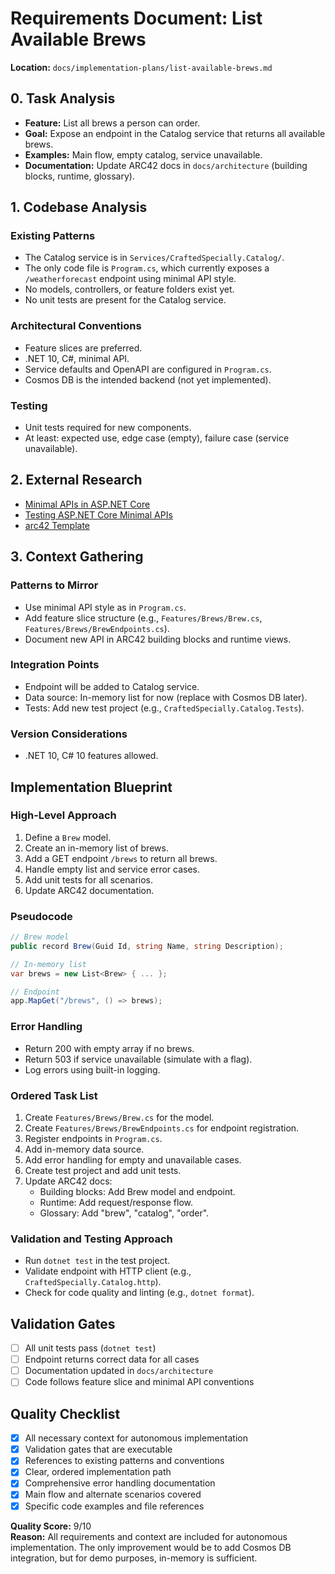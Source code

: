 # Requirements Document: List Available Brews

**Location:** `docs/implementation-plans/list-available-brews.md`

## 0. Task Analysis

- **Feature:** List all brews a person can order.
- **Goal:** Expose an endpoint in the Catalog service that returns all available brews.
- **Examples:** Main flow, empty catalog, service unavailable.
- **Documentation:** Update ARC42 docs in `docs/architecture` (building blocks, runtime, glossary).

## 1. Codebase Analysis

### Existing Patterns

- The Catalog service is in `Services/CraftedSpecially.Catalog/`.
- The only code file is `Program.cs`, which currently exposes a `/weatherforecast` endpoint using minimal API style.
- No models, controllers, or feature folders exist yet.
- No unit tests are present for the Catalog service.

### Architectural Conventions

- Feature slices are preferred.
- .NET 10, C#, minimal API.
- Service defaults and OpenAPI are configured in `Program.cs`.
- Cosmos DB is the intended backend (not yet implemented).

### Testing

- Unit tests required for new components.
- At least: expected use, edge case (empty), failure case (service unavailable).

## 2. External Research

- [Minimal APIs in ASP.NET Core](https://learn.microsoft.com/en-us/aspnet/core/fundamentals/minimal-apis)
- [Testing ASP.NET Core Minimal APIs](https://learn.microsoft.com/en-us/aspnet/core/test/integration-tests?view=aspnetcore-7.0)
- [arc42 Template](https://arc42.org/download)

## 3. Context Gathering

### Patterns to Mirror

- Use minimal API style as in `Program.cs`.
- Add feature slice structure (e.g., `Features/Brews/Brew.cs`, `Features/Brews/BrewEndpoints.cs`).
- Document new API in ARC42 building blocks and runtime views.

### Integration Points

- Endpoint will be added to Catalog service.
- Data source: In-memory list for now (replace with Cosmos DB later).
- Tests: Add new test project (e.g., `CraftedSpecially.Catalog.Tests`).

### Version Considerations

- .NET 10, C# 10 features allowed.

## Implementation Blueprint

### High-Level Approach

1. Define a `Brew` model.
2. Create an in-memory list of brews.
3. Add a GET endpoint `/brews` to return all brews.
4. Handle empty list and service error cases.
5. Add unit tests for all scenarios.
6. Update ARC42 documentation.

### Pseudocode

```csharp
// Brew model
public record Brew(Guid Id, string Name, string Description);

// In-memory list
var brews = new List<Brew> { ... };

// Endpoint
app.MapGet("/brews", () => brews);
```

### Error Handling

- Return 200 with empty array if no brews.
- Return 503 if service unavailable (simulate with a flag).
- Log errors using built-in logging.

### Ordered Task List

1. Create `Features/Brews/Brew.cs` for the model.
2. Create `Features/Brews/BrewEndpoints.cs` for endpoint registration.
3. Register endpoints in `Program.cs`.
4. Add in-memory data source.
5. Add error handling for empty and unavailable cases.
6. Create test project and add unit tests.
7. Update ARC42 docs:
   - Building blocks: Add Brew model and endpoint.
   - Runtime: Add request/response flow.
   - Glossary: Add "brew", "catalog", "order".

### Validation and Testing Approach

- Run `dotnet test` in the test project.
- Validate endpoint with HTTP client (e.g., `CraftedSpecially.Catalog.http`).
- Check for code quality and linting (e.g., `dotnet format`).

## Validation Gates

- [ ] All unit tests pass (`dotnet test`)
- [ ] Endpoint returns correct data for all cases
- [ ] Documentation updated in `docs/architecture`
- [ ] Code follows feature slice and minimal API conventions

## Quality Checklist

- [x] All necessary context for autonomous implementation
- [x] Validation gates that are executable
- [x] References to existing patterns and conventions
- [x] Clear, ordered implementation path
- [x] Comprehensive error handling documentation
- [x] Main flow and alternate scenarios covered
- [x] Specific code examples and file references

**Quality Score:** 9/10  
**Reason:** All requirements and context are included for autonomous implementation. The only improvement would be to add Cosmos DB integration, but for demo purposes, in-memory is sufficient.
